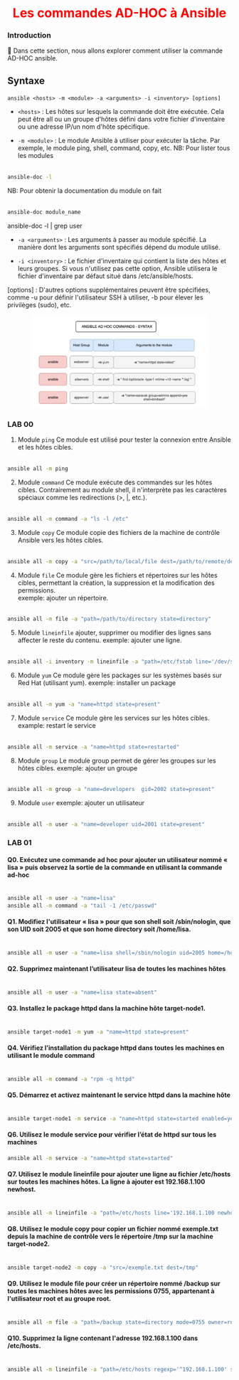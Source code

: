 <h1 align="center" style="color: red;">Les commandes AD-HOC à Ansible</h1>

### Introduction
👋 Dans cette section, nous allons explorer comment utiliser la commande AD-HOC ansible.

## Syntaxe
`ansible <hosts> -m <module> -a <arguments> -i <inventory> [options]`
- `<hosts>` : Les hôtes sur lesquels la commande doit être exécutée. Cela peut être all ou un groupe d'hôtes défini dans votre fichier d'inventaire ou une adresse IP/un nom d'hôte spécifique.

- `-m <module>` : Le module Ansible à utiliser pour exécuter la tâche. Par exemple, le module ping, shell, command, copy, etc.
NB: Pour lister tous les modules

``` bash

ansible-doc -l

```

NB: Pour obtenir la documentation du module on fait 

``` bash

ansible-doc module_name

```

ansible-doc -l | grep user

- `-a <arguments>` : Les arguments à passer au module spécifié. La manière dont les arguments sont spécifiés dépend du module utilisé.

- `-i <inventory>` : Le fichier d'inventaire qui contient la liste des hôtes et leurs groupes. Si vous n'utilisez pas cette option, Ansible utilisera le fichier d'inventaire par défaut situé dans /etc/ansible/hosts.

[options] : D'autres options supplémentaires peuvent être spécifiées, comme -u <user> pour définir l'utilisateur SSH à utiliser, -b pour élever les privilèges (sudo), etc.

<p align="center">
  <img src="images/adhoc.jpg" alt="cap" style="width: 400px;"/>
</p>  


### LAB 00
1. Module `ping`
Ce module est utilisé pour tester la connexion entre Ansible et les hôtes cibles.

``` bash

ansible all -m ping 

``` 

2. Module `command`
Ce module exécute des commandes sur les hôtes cibles. Contrairement au module shell, il n'interprète pas les caractères spéciaux comme les redirections (>, |, etc.).

``` bash

ansible all -m command -a "ls -l /etc" 

```  

3. Module `copy`
Ce module copie des fichiers de la machine de contrôle Ansible vers les hôtes cibles.

``` bash

ansible all -m copy -a "src=/path/to/local/file dest=/path/to/remote/destination" 

```

4. Module `file`
Ce module gère les fichiers et répertoires sur les hôtes cibles, permettant la création, la suppression et la modification des permissions.  
exemple: ajouter un répertoire.

``` bash

ansible all -m file -a "path=/path/to/directory state=directory"

```

5. Module `lineinfile`
ajouter, supprimer ou modifier des lignes sans affecter le reste du contenu.
exemple: ajouter une ligne.

``` bash

ansible all -i inventory -m lineinfile -a "path=/etc/fstab line='/dev/sdb1 /mnt/data ext4 defaults 0 0'"

```

6. Module `yum`
Ce module gère les packages sur les systèmes basés sur Red Hat (utilisant yum).
exemple: installer un package

``` bash

ansible all -m yum -a "name=httpd state=present" 

```

7. Module `service`
Ce module gère les services sur les hôtes cibles.
example: restart le service

``` bash

ansible all -m service -a "name=httpd state=restarted" 

```

8. Module `group`
Le module group permet de gérer les groupes sur les hôtes cibles.
exemple: ajouter un groupe

``` bash

ansible all -m group -a "name=developers  gid=2002 state=present" 

```

9. Module `user`
exemple: ajouter un utilisateur

``` bash

ansible all -m user -a "name=developer uid=2001 state=present"

```


### LAB 01
#### Q0. Exécutez une commande ad hoc pour ajouter un utilisateur nommé « lisa » puis observez la sortie de la commande en utilisant la commande ad-hoc

```bash

ansible all -m user -a "name=lisa"
ansible all -m command -a "tail -1 /etc/passwd"

```

#### Q1. Modifiez l'utilisateur « lisa » pour que son shell soit /sbin/nologin, que son UID soit 2005 et que son home directory soit /home/lisa.

```bash

ansible all -m user -a "name=lisa shell=/sbin/nologin uid=2005 home=/home/lisa"

```

#### Q2. Supprimez maintenant l’utilisateur lisa de toutes les machines hôtes 

```bash

ansible all -m user -a "name=lisa state=absent"

```

#### Q3. Installez le package httpd dans la machine hôte target-node1.

```bash

ansible target-node1 -m yum -a "name=httpd state=present"

```

#### Q4. Vérifiez l’installation du package httpd dans toutes les machines en utilisant le module command

```bash

ansible all -m command -a "rpm -q httpd"

```

#### Q5. Démarrez et activez maintenant le service httpd dans la machine hôte

```bash

ansible target-node1 -m service -a "name=httpd state=started enabled=yes"

```
#### Q6. Utilisez le module service pour vérifier l’état de httpd sur tous les machines

```bash
ansible all -m service -a "name=httpd state=started"

```

#### Q7. Utilisez le module lineinfile pour ajouter une ligne au fichier /etc/hosts sur toutes les machines hôtes. La ligne à ajouter est 192.168.1.100 newhost.

```bash

ansible all -m lineinfile -a "path=/etc/hosts line='192.168.1.100 newhost' state=present"

```

#### Q8. Utilisez le module copy pour copier un fichier nommé exemple.txt depuis la machine de contrôle vers le répertoire /tmp sur la machine target-node2.

```bash

ansible target-node2 -m copy -a "src=/exemple.txt dest=/tmp"

```

#### Q9. Utilisez le module file pour créer un répertoire nommé /backup sur toutes les machines hôtes avec les permissions 0755, appartenant à l'utilisateur root et au groupe root.

```bash

ansible all -m file -a "path=/backup state=directory mode=0755 owner=root group=root"

```

#### Q10. Supprimez la ligne contenant l'adresse 192.168.1.100 dans /etc/hosts.

```bash

ansible all -m lineinfile -a "path=/etc/hosts regexp='^192.168.1.100' state=absent"

```
